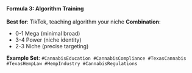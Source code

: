 #### Formula 3: Algorithm Training
**Best for**: TikTok, teaching algorithm your niche
**Combination**:
- 0-1 Mega (minimal broad)
- 3-4 Power (niche identity)
- 2-3 Niche (precise targeting)

**Example Set**:
`#CannabisEducation #CannabisCompliance #TexasCannabis #TexasHempLaw #HempIndustry #CannabisRegulations`
